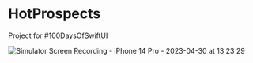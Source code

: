 # HotProspects
Project for #100DaysOfSwiftUI

![Simulator Screen Recording - iPhone 14 Pro - 2023-04-30 at 13 23 29](https://user-images.githubusercontent.com/23187781/235383173-beee0cff-0c7c-4bbb-93b0-08ae3f927423.gif)
